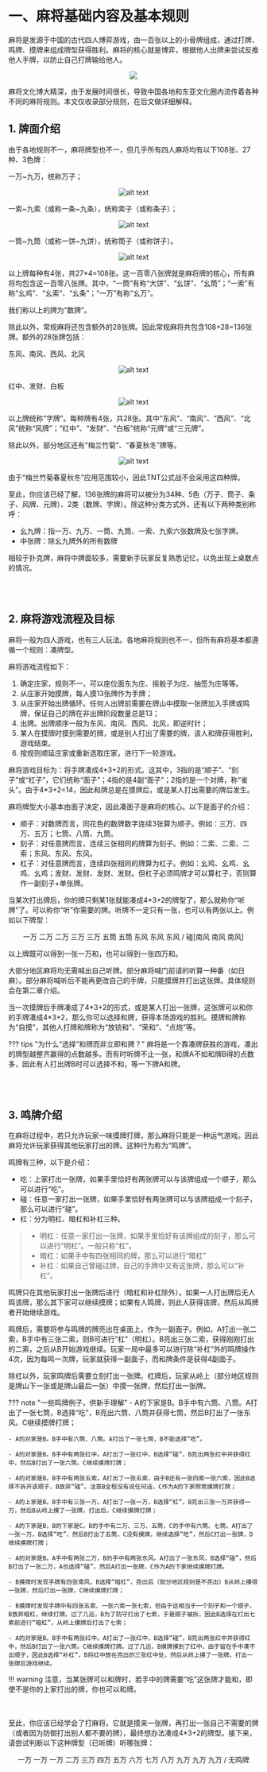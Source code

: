 # 一、麻将基础内容及基本规则

麻将是发源于中国的古代四人博弈游戏，由一百张以上的小骨牌组成，通过打牌、鸣牌、摸牌来组成牌型获得胜利。麻将的核心就是博弈，根据他人出牌来尝试反推他人手牌，以防止自己打牌输给他人。  

<center>

![](https://bkimg.cdn.bcebos.com/pic/7c1ed21b0ef41bd5ad6e9d242d8296cb39dbb7fd9791?x-bce-process=image/format,f_auto/quality,Q_70/resize,m_lfit,limit_1,w_536)

</center>

麻将文化博大精深，由于发展时间很长，导致中国各地和东亚文化圈内流传着各种不同的麻将规则。本文仅收录部分规则，在后文做详细解释。  

<span id="1.1"></span>

## 1. 牌面介绍

由于各地规则不一，麻将牌型也不一，但几乎所有四人麻将均有以下108张、27种、3色牌：

一万\~九万，统称万子；  
<center>

![alt text](wanzi.png)  

</center>

一索\~九索（或称一条\~九条），统称索子（或称条子）；  
<center>

![alt text](suozi.png)

</center>

一筒\~九筒（或称一饼\~九饼），统称筒子（或称饼子）。
<center>

![alt text](tongzi.png)

</center>

以上牌每种有4张，共27*4=108张。这一百零八张牌就是麻将牌的核心，所有麻将均包含这一百零八张牌。其中，“一筒”有称“大饼”、“幺饼”、“幺筒”；“一索”有称“幺鸡”、“幺索”、“幺条”；“一万”有称“幺万”。  

我们称以上的牌为“数牌”。  

除此以外，常规麻将还包含额外的28张牌。因此常规麻将共包含108+28=136张牌。额外的28张牌包括：  

东风、南风、西风、北风
<center>

![alt text](fengzi.png)

</center>

红中、发财、白板
<center>

![alt text](yuanzi.png)

</center>

以上牌统称“字牌”。每种牌有4张，共28张。其中“东风”、“南风”、“西风”、“北风”统称“风牌”；“红中”、“发财”、“白板”统称“元牌”或“三元牌”。  

除此以外，部分地区还有“梅兰竹菊”、“春夏秋冬”牌等。
<center>

![alt text](special.png)

</center>

由于“梅兰竹菊春夏秋冬”应用范围较小，因此TNT公式战不会采用这四种牌。  

至此，你应该已经了解，136张牌的麻将可以被分为34种、5色（万子、筒子、条子、风牌、元牌）、2类（数牌、字牌）。除这种分类方式外，还有以下两种类别称呼：  
- 幺九牌：指一万、九万、一筒、九筒、一索、九索六张数牌及七张字牌。
- 中张牌：除幺九牌外的所有数牌

相较于扑克牌，麻将中牌面较多，需要新手玩家反复熟悉记忆，以免出现上桌数点的情况。  

<br><br>

<span id="1.2"></span>

## 2. 麻将游戏流程及目标

麻将一般为四人游戏，也有三人玩法。各地麻将规则也不一，但所有麻将基本都遵循一个规则：凑牌型。  

麻将游戏流程如下：  
1. 确定庄家，规则不一，可以座位面东为庄、摇骰子为庄、抽签为庄等等。  
2. 从庄家开始摸牌，每人摸13张牌作为手牌；  
3. 从庄家开始出牌循环。任何人出牌前需要在牌山中摸取一张牌加入手牌或鸣牌，保证自己的牌在非出牌阶段数量总是13；  
4. 出牌。出牌顺序一般为东风、南风、西风、北风，即逆时针；  
5. 某人在摸牌时摸到需要的牌，或是别人打出了需要的牌，该人和牌获得胜利，游戏结束。  
6. 按规则顺延庄家或重新选取庄家，进行下一轮游戏。  

麻将游戏目标为：将手牌凑成4\*3+2的形式。这其中，3指的是“顺子”、“刻子”或“杠子”，它们统称“面子”；4指的是4副“面子”；2指的是一个对牌，称“雀头”。由于4\*3+2=14，因此和牌总是在摸牌后，或是某人打出需要的牌后发生。  

麻将牌型大小基本由面子决定，因此凑面子是麻将的核心。以下是面子的介绍：
- 顺子：对数牌而言，同花色的数牌数字连续3张算为顺子。例如：三万、四万、五万；七筒、八筒、九筒。
- 刻子：对任意牌而言，连续三张相同的牌算为刻子。例如：二索、二索、二索；东风、东风、东风。
- 杠子：对任意牌而言，连续四张相同的牌算为杠子。例如：幺鸡、幺鸡、幺鸡、幺鸡；发财、发财、发财、发财。但杠子必须鸣牌才可以算杠子，否则算作一副刻子+单张牌。  

当某次打出牌后，你的牌只剩某1张就能凑成4\*3+2的牌型了，那么就称你“听牌”了。可以称你“听”你需要的牌。听牌不一定只有一张，也可以有两张以上。例如以下牌型：
<center>

一万 二万 二万 三万 三万 五筒 五筒 东风 东风 东风 / 碰\[南风 南风 南风\]  

</center>

以上牌既可以得到一张一万和，也可以得到一张四万和。

大部分地区麻将均无需喊出自己听牌。部分麻将喊门前请的听算一种番（如日麻）。部分麻将喊听后不能再更改自己的手牌，只能摸牌并打出这张牌。具体规则会在第二章介绍。  

当一次摸牌后手牌凑成了4\*3+2的形式，或是某人打出一张牌，这张牌可以和你的手牌凑成4\*3+2，那么你可以选择和牌，获得本场游戏的胜利。摸牌和牌称为“自摸”，其他人打牌和牌称为“放铳和”、“荣和”、“点炮”等。  

??? tips "为什么“选择”和牌而非立即和牌？"
    麻将是一个靠凑牌获胜的游戏，凑出的牌型越整齐赢得的点数越多。而有时听牌不止一张，和牌A不如和牌B得的点数多，因此有人打出牌B时可以选择不和，等一下牌A和牌。  

<br><br>

<span id="1.3"></span>

## 3. 鸣牌介绍

在麻将过程中，若只允许玩家一味摸牌打牌，那么麻将只能是一种运气游戏。因此麻将允许玩家获得其他玩家打出的牌。这种行为称为“鸣牌”。

鸣牌有三种，以下是介绍：  
- 吃：上家打出一张牌，如果手里恰好有两张牌可以与该牌组成一个顺子，那么可以进行“吃”。
- 碰：任意一家打出一张牌，如果手里恰好有两张牌可以与该牌组成一个刻子，那么可以进行“碰”。
- 杠：分为明杠、暗杠和补杠三种。
> - 明杠：任意一家打出一张牌，如果手里恰好有该牌组成的刻子，那么可以进行“明杠”。一般只称“杠”。
> - 暗杠：如果手中有四张相同的牌，那么可以进行“暗杠”
> - 补杠：如果自己曾碰过牌，自己的手牌中又有这张牌，那么可以“补杠”。
>  
鸣牌只在其他玩家打出一张牌后进行（暗杠和补杠除外）。如果一人打出牌后无人鸣该牌，那么其下家可以继续摸牌；如果有人鸣牌，则此人获得该牌，然后从鸣牌者开始继续游戏。  

鸣牌后，需要将参与鸣牌的牌亮出在桌面上，作为一副面子。例如，A打出一张二索，B手中有三张二索，则B可进行“杠”（明杠）。B亮出三张二索，获得刚刚打出的二索，之后从B开始游戏继续。玩家一局中最多可以进行除“补杠”外的鸣牌操作4次，因为每鸣一次牌，玩家就获得一副面子，而和牌条件是获得4副面子。  

除杠以外，玩家鸣牌后需要立刻打出一张牌。杠牌后，玩家从岭上（部分地区规则是牌山下一张或是牌山最后一张）中摸一张牌，然后打出一张牌。

??? note "一些鸣牌例子，供新手理解"
    - A的下家是B。B手中有六筒、八筒。A打出了一张七筒，B选择“吃”，B亮出六筒、八筒并获得七筒，然后B打出了一张东风。C继续摸牌打牌；

    - A的对家是B。B手中有六筒、八筒。A打出了一张七筒，B不能选择“吃”。

    - A的对家是B。B手中有两张红中。A打出了一张红中，B选择“碰”，B亮出两张红中并获得红中，然后B打出了一张六筒。C继续摸牌打牌；

    - A的对家是B。B手中有两张五索。A打出了一张五索，由于B还有一张四索一张六索，因此B选择不拆开该顺子，B放弃“碰”。注意B全程没有说任何话，C作为A的下家照常摸牌打牌；

    - A的上家是B。B手中有三张一万。A打出了一张一万，B选择“杠”，B亮出三张一万并获得一万，然后B从岭上摸了一张牌，打出后，C继续摸牌打牌；

    - A的下家是B，B的下家是C。B的手中有二万、三万、五筒，C的手中有六筒、七筒。A打出了一张一万，B选择“吃”，然后B打出了五筒，C没有摸牌，继续选择“吃”，然后C打出一张牌，D继续摸牌打牌；

    - A的对家是B。A手中有两张二万，B的手中有两张东风。A打出了一张东风，B选择“碰”，然后B打出了一张二万，A也选择“碰”，然后A打出一张牌，C作为A的下家继续摸牌打牌。

    - B摸牌时发现手牌有四张南风，B选择“暗杠”，亮出后（部分地区规则是不亮出）B从岭上摸得一张牌，然后打出一张牌，C继续摸牌打牌；

    - B摸牌时发现手牌中有四张五索、一张六索一张七索，但由于这相当于一个刻子和一个顺子，B放弃暗杠，继续打牌。过了几巡，B为了防守打出了七索，于是顺子被拆，因此B选择在打出七索前进行“暗杠”，从岭上摸牌后打出了七索；

    - A的对家是B。B手中有两张红中。A打出了一张红中，B选择“碰”，B亮出两张红中并获得红中，然后B打出了一张六筒。C继续摸牌打牌。过了几巡，B摸牌摸到了红中，由于留在手中凑不出顺子，因此B选择“补杠”，B将红中放在亮出的三张红中处，然后从岭上摸了一张牌，打出一张牌后游戏继续。


!!! warning 
    注意，当某张牌可以和牌时，若手中的牌需要“吃”这张牌才能和，即使不是你的上家打出的牌，你也可以和牌。 

<br><br>
<span id="end-of-1"></span>
至此，你应该已经学会了打麻将。它就是摸来一张牌，再打出一张自己不需要的牌（或者因为防御打出别人都不要的牌），最终想办法凑成4\*3+2的牌型。接下来，请尝试判断以下这种牌型（已听牌）听哪张牌：
<center>

一万 一万 一万 二万 三万 四万 五万 六万 七万 八万 九万 九万 九万 / 无鸣牌

</center>

<br><br>